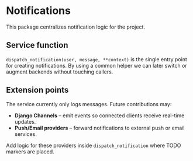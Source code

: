 # Notifications

This package centralizes notification logic for the project.

## Service function

`dispatch_notification(user, message, **context)` is the single entry point
for creating notifications. By using a common helper we can later switch or
augment backends without touching callers.

## Extension points

The service currently only logs messages. Future contributions may:

- **Django Channels** – emit events so connected clients receive real-time updates.
- **Push/Email providers** – forward notifications to external push or email
  services.

Add logic for these providers inside `dispatch_notification` where TODO markers
are placed.

